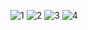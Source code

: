 ![1](https://github.com/user-attachments/assets/9af58d76-7567-4f83-b9de-c70900f604b1)
![2](https://github.com/user-attachments/assets/a0dcbb5f-b2f5-474d-9683-1451f8154ff7)
![3](https://github.com/user-attachments/assets/f264529a-160b-4d70-86f7-09ef48c7975b)
![4](https://github.com/user-attachments/assets/38be30f2-2c39-49b4-a6de-166308210ae1)
